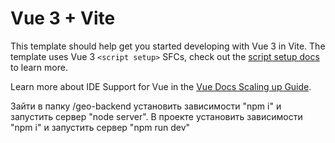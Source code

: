# Vue 3 + Vite

This template should help get you started developing with Vue 3 in Vite. The template uses Vue 3 `<script setup>` SFCs, check out the [script setup docs](https://v3.vuejs.org/api/sfc-script-setup.html#sfc-script-setup) to learn more.

Learn more about IDE Support for Vue in the [Vue Docs Scaling up Guide](https://vuejs.org/guide/scaling-up/tooling.html#ide-support).


Зайти в папку /geo-backend установить зависимости "npm i" и запустить сервер "node server".
В проекте установить зависимости "npm i" и запустить сервер "npm run dev"